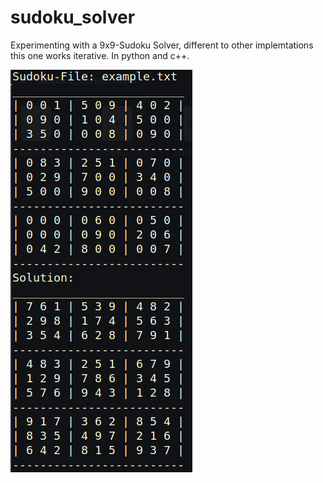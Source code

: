 # sudoku_solver
Experimenting with a 9x9-Sudoku Solver, different to other implemtations this one works iterative. In python and c++.

![img/preview_b.png](img/preview_b.png)
